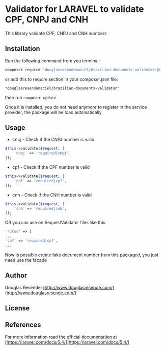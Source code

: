 # Validator for LARAVEL to validate CPF, CNPJ and CNH

This library validate CPF, CNPJ and CNH numbers

## Installation

Run the following command from you terminal:

 ```bash
 composer require "douglasresendemaciel/brazilian-documents-validator:@dev"
 ```

or add this to require section in your composer.json file:

 ```
 "douglasresendemaciel/brazilian-documents-validator"
 ```

then run ```composer update```

Once it is installed, you do not need anymore to register in the service provider, the package will be load automatically.

## Usage

* cnpj - Check if the CNPJ number is valid
```php
$this->validate($request, [
    'cnpj' => 'required|cnpj',
]);
```

* cpf - Check if the CPF number is valid
```php
$this->validate($request, [
    'cpf' => 'required|cpf',
]);
```

* cnh - Check if the CNH number is valid
```php
$this->validate($request, [
    'cnh' => 'required|cnh',
]);
```

OR you can use on RequestValidator files like this:
```php
'rules' => [
...
'cpf' => 'required|cpf',
...
```

Now is possible create fake document number from this packaged, you just need use the facade 

## Author

Douglas Resende: [http://www.douglasresende.com/](http://www.douglasresende.com/)

## License

[mit]: http://www.opensource.org/licenses/mit-license.php


## References

For more information read the official documentation at [https://laravel.com/docs/5.4/](https://laravel.com/docs/5.4/)